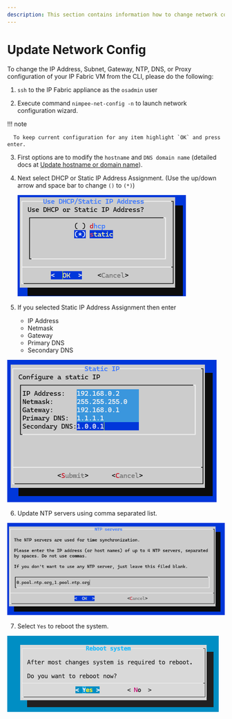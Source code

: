 ```yaml
---
description: This section contains information how to change network configuration of the IP Fabric machine using our Boot Wizard.
---
```


# Update Network Config

To change the IP Address, Subnet, Gateway, NTP, DNS, or Proxy configuration of 
your IP Fabric VM from the CLI, please do the following:

1. `ssh` to the IP Fabric appliance as the `osadmin` user

2. Execute command `nimpee-net-config -n` to launch network configuration
   wizard.

  !!! note

      To keep current configuration for any item highlight `OK` and press enter.

3. First options are to modify the `hostname` and `DNS domain name` (detailed 
   docs at [Update hostname or domain name](change_hostname.md)).

4. Next select DHCP or Static IP Address Assignment. (Use the up/down arrow and 
   space bar to change `()` to `(*)`)

   ![change_ip_assignment_](change_ip_assignment.png)

5. If you selected Static IP Address Assignment then enter 

   - IP Address
   - Netmask
   - Gateway
   - Primary DNS
   - Secondary DNS

  ![change_static_ip](change_static_ip.png)

6. Update NTP servers using comma separated list.

  ![change_ntp](change_ntp.png)

7. Select `Yes` to reboot the system.

![reboot](reboot.png)